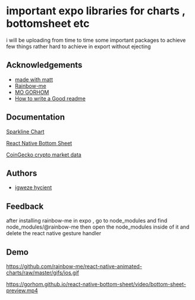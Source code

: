 
# important expo libraries for charts , bottomsheet etc 

i will be uploading from time to time some important packages to achieve few things rather hard to achieve in export without ejecting 


## Acknowledgements
 - [made with matt](https://www.youtube.com/c/MadeWithMatt)
 - [Rainbow-me](https://github.com/rainbow-me)
 - [MO GORHOM](https://gorhom.dev/)
 - [How to write a Good readme](https://bulldogjob.com/news/449-how-to-write-a-good-readme-for-your-github-project)


## Documentation

[Sparkline Chart](https://github.com/rainbow-me/react-native-animated-charts)

[React Native Bottom Sheet](https://gorhom.github.io/react-native-bottom-sheet/)

[CoinGecko crypto market data](https://www.coingecko.com/en/api/documentation)




## Authors

- [igweze hycient](https://github.com/emeraldhycient)


## Feedback

after installing rainbow-me in expo , go to node_modules and find node_modules/@rainbow-me then open the node_modules inside of it and delete the react native gesture handler 

## Demo

https://github.com/rainbow-me/react-native-animated-charts/raw/master/gifs/ios.gif

https://gorhom.github.io/react-native-bottom-sheet/video/bottom-sheet-preview.mp4
